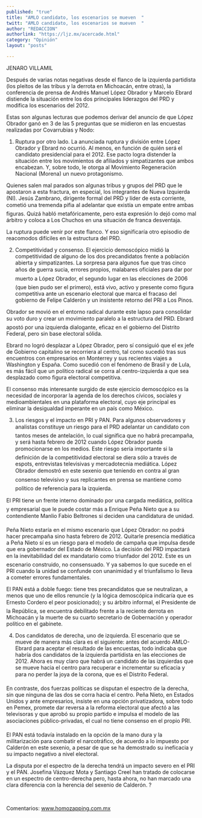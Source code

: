 ```yaml
---
published: "true"
title: "AMLO candidato, los escenarios se mueven  "
twitt: "AMLO candidato, los escenarios se mueven  "
author: "REDACCION"
authorlink: "https://ljz.mx/acercade.html"
category: "Opinión"
layout: "posts"

---
```



  JENARO VILLAMIL



  Después de varias notas negativas desde el flanco de la izquierda partidista (los pleitos de las tribus y la derrota en Michoacán, entre otras), la conferencia de prensa de Andrés Manuel López Obrador y Marcelo Ebrard distiende la situación entre los dos principales liderazgos del PRD y modifica los escenarios del 2012.



  Estas son algunas lecturas que podemos derivar del anuncio de que López Obrador ganó en 3 de las 5 preguntas que se midieron en las encuestas realizadas por Covarrubias y Nodo:



1. Ruptura por otro lado. La anunciada ruptura y división entre López Obrador y Ebrard no ocurrió. Al menos, en función de quién será el candidato presidencial para el 2012. Ese pacto logra distender la situación entre los movimientos de afiliados y simpatizantes que ambos encabezan. Y, sobre todo, le otorga al Movimiento Regeneración Nacional (Morena) un nuevo protagonismo.  

  Quienes salen mal parados son algunas tribus y grupos del PRD que le apostaron a esta fractura, en especial, los integrantes de Nueva Izquierda (NI). Jesús Zambrano, dirigente formal del PRD y líder de esta corriente, cometió una tremenda pifia al adelantar que existía un empate entre ambas figuras. Quizá habló metafóricamente, pero esta expresión lo dejó como mal árbitro y coloca a Los Chuchos en una situación de franca desventaja.



  La ruptura puede venir por este flanco. Y eso significaría otro episodio de reacomodos difíciles en la estructura del PRD.



  2. Competitividad y consenso. El ejercicio demoscópico midió la competitividad de alguno de los dos precandidatos frente a población abierta y simpatizantes. La sorpresa para algunos fue que tras cinco años de guerra sucia, errores propios, malabares oficiales para dar por muerto a López Obrador, el segundo lugar en las elecciones de 2006 (que bien pudo ser el primero), está vivo, activo y presente como figura competitiva ante un escenario electoral que marca el fracaso del gobierno de Felipe Calderón y un insistente retorno del PRI a Los Pinos.



  Obrador se movió en el entorno radical durante este lapso para consolidar su voto duro y crear un movimiento paralelo a la estructura del PRD. Ebrard apostó por una izquierda dialogante, eficaz en el gobierno del Distrito Federal, pero sin base electoral sólida.



  Ebrard no logró desplazar a López Obrador, pero sí consiguió que el ex jefe de Gobierno capitalino se recorriera al centro, tal como sucedió tras sus encuentros con empresarios en Monterrey y sus recientes viajes a Washington y España. Como sucedió con el fenómeno de Brasil y de Lula, es más fácil que un político radical se corra al centro-izquierda a que sea desplazado como figura electoral competitiva.



  El consenso más interesante surgido de este ejercicio demoscópico es la necesidad de incorporar la agenda de los derechos cívicos, sociales y medioambientales en una plataforma electoral, cuyo eje principal es eliminar la desigualdad imperante en un país como México.



  3. Los riesgos y el impacto en PRI y PAN. Para algunos observadores y analistas constituye un riesgo para el PRD adelantar un candidato con tantos meses de antelación, lo cual significa que no habrá precampaña, y será hasta febrero de 2012 cuando López Obrador pueda promocionarse en los medios. Este riesgo sería importante si la definición de la competitividad electoral se diera sólo a través de espots, entrevistas televisivas y mercadotecnia mediática. López Obrador demostró en este sexenio que teniendo en contra al gran consenso televisivo y sus replicantes en prensa se mantiene como político de referencia para la izquierda.



  El PRI tiene un frente interno dominado por una cargada mediática, política y empresarial que le puede costar más a Enrique Peña Nieto que a su contendiente Manlio Fabio Beltrones si deciden una candidatura de unidad.



  Peña Nieto estaría en el mismo escenario que López Obrador: no podrá hacer precampaña sino hasta febrero de 2012. Quitarle presencia mediática a Peña Nieto sí es un riesgo para el modelo de campaña que impulsa desde que era gobernador del Estado de México. La decisión del PRD impactará en la inevitabilidad del ex mandatario como triunfador del 2012. Este es un escenario construido, no consensuado. Y ya sabemos lo que sucede en el PRI cuando la unidad se confunde con unanimidad y el triunfalismo lo lleva a cometer errores fundamentales.



  El PAN está a doble fuego: tiene tres precandidatos que se neutralizan, a menos que uno de ellos renuncie (y la lógica demoscópica indicaría que es Ernesto Cordero el peor posicionado); y su árbitro informal, el Presidente de la República, se encuentra debilitado frente a la reciente derrota en Michoacán y la muerte de su cuarto secretario de Gobernación y operador político en el gabinete.



  4. Dos candidatos de derecha, uno de izquierda. El escenario que se mueve de manera más clara es el siguiente: antes del acuerdo AMLO-Ebrard para aceptar el resultado de las encuestas, todo indicaba que habría dos candidatos de la izquierda partidista en las elecciones de 2012. Ahora es muy claro que habrá un candidato de las izquierdas que se mueve hacia el centro para recuperar e incrementar su eficacia y para no perder la joya de la corona, que es el Distrito Federal.



  En contraste, dos fuerzas políticas se disputan el espectro de la derecha, sin que ninguna de las dos se corra hacia el centro. Peña Nieto, en Estados Unidos y ante empresarios, insiste en una opción privatizadora, sobre todo en Pemex, promete dar reversa a la reforma electoral que afectó a las televisoras y que aprobó su propio partido e impulsa el modelo de las asociaciones público-privadas, el cual no tiene consenso en el propio PRI.



  El PAN está todavía instalado en la opción de la mano dura y la militarización para combatir el narcotráfico, de acuerdo a lo impuesto por Calderón en este sexenio, a pesar de que se ha demostrado su ineficacia y su impacto negativo a nivel electoral.



  La disputa por el espectro de la derecha tendrá un impacto severo en el PRI y el PAN. Josefina Vázquez Mota y Santiago Creel han tratado de colocarse en un espectro de centro-derecha pero, hasta ahora, no han marcado una clara diferencia con la herencia del sexenio de Calderón. ?



   



  Comentarios: www.homozapping.com.mx

